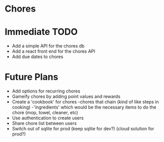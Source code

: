 # Chores

# Immediate TODO
- Add a simple API for the chores db
- Add a react front end for the chores API
- Add due dates to chores

# Future Plans
- Add options for recurring chores
- Gameify chores by adding point values and rewards
- Create a 'cookbook' for chores
    -chores that chain (kind of like steps in cooking)
    -'ingredients' which would be the necessary items to do the chore (mop, towel, cleaner, etc)
- Use authentication to create users
- Share chore list between users
- Switch out of sqlite for prod (keep sqlite for dev?) (cloud solution for prod?)
